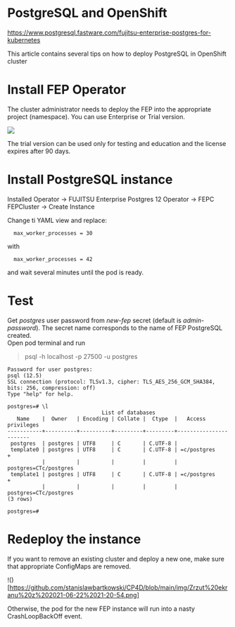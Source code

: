 # PostgreSQL and OpenShift

https://www.postgresql.fastware.com/fujitsu-enterprise-postgres-for-kubernetes

This article contains several tips on how to deploy PostgreSQL in OpenShift cluster

# Install FEP Operator

The cluster administrator needs to deploy the FEP into the appropriate project (namespace). You can use Enterprise or Trial version.

![](https://github.com/stanislawbartkowski/CP4D/blob/main/img/Zrzut%20ekranu%20z%202021-06-22%2021-16-47.png)

The trial version can be used only for testing and education and the license expires after 90 days.

# Install PostgreSQL instance

Installed Operator -> FUJITSU Enterprise Postgres 12 Operator -> FEPC FEPCluster -> Create Instance<br>

Change ti YAML view and replace:
```
  max_worker_processes = 30
```
with 

```
  max_worker_processes = 42
```

and wait several minutes until the pod is ready.

# Test

Get *postgres* user password from *new-fep* secret (default is *admin-password*). The secret name corresponds to the name of FEP PostgreSQL created. <br>
Open pod terminal and run<br>
> psql -h localhost -p 27500 -u postgres
```
Password for user postgres: 
psql (12.5)
SSL connection (protocol: TLSv1.3, cipher: TLS_AES_256_GCM_SHA384, bits: 256, compression: off)
Type "help" for help.

postgres=# \l
                              List of databases
   Name    |  Owner   | Encoding | Collate |  Ctype  |   Access privileges   
-----------+----------+----------+---------+---------+-----------------------
 postgres  | postgres | UTF8     | C       | C.UTF-8 | 
 template0 | postgres | UTF8     | C       | C.UTF-8 | =c/postgres          +
           |          |          |         |         | postgres=CTc/postgres
 template1 | postgres | UTF8     | C       | C.UTF-8 | =c/postgres          +
           |          |          |         |         | postgres=CTc/postgres
(3 rows)

postgres=# 

```
# Redeploy the instance

If you want to remove an existing cluster and deploy a new one, make sure that appropriate ConfigMaps are removed.

!()[https://github.com/stanislawbartkowski/CP4D/blob/main/img/Zrzut%20ekranu%20z%202021-06-22%2021-20-54.png]

Otherwise, the pod for the new FEP instance will run into a nasty CrashLoopBackOff event.


